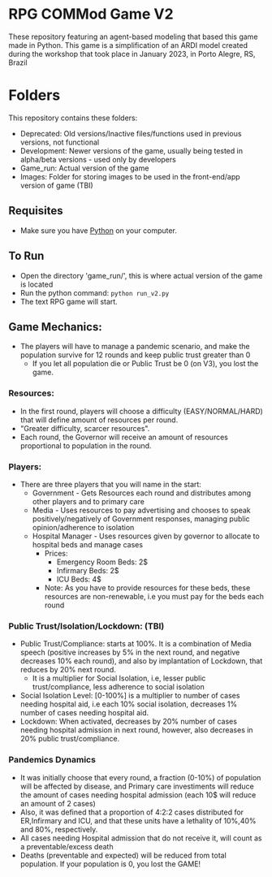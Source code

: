 # RPG COMMod Game V2
These repository featuring an agent-based modeling that based this game made in Python.
This game is a simplification of an ARDI model created during the workshop that took place in January 2023, in Porto Alegre, RS, Brazil

# Folders
This repository contains these folders:
* Deprecated: Old versions/Inactive files/functions used in previous versions, not functional
* Development: Newer versions of the game, usually being tested in alpha/beta versions - used only by developers
* Game_run: Actual version of the game
* Images: Folder for storing images to be used in the front-end/app version of game (TBI)

## Requisites 
* Make sure you have [Python](https://www.python.org/downloads/) on your computer. 

## To Run
* Open the directory 'game_run/', this is where actual version of the game is located
* Run the python command: `python run_v2.py`
* The text RPG game will start.

## Game Mechanics:
  * The players will have to manage a pandemic scenario, and make the population survive for 12 rounds and keep public trust greater than 0
    * If you let all population die or Public Trust be 0 (on V3), you lost the game.

### Resources:
  * In the first round, players will choose a difficulty (EASY/NORMAL/HARD) that will define amount of resources per round.
  * "Greater difficulty, scarcer resources".
  * Each round, the Governor will receive an amount of resources proportional to population in the round.

### Players:
  * There are three players that you will name in the start:
    * Government - Gets Resources each round and distributes among other players and to primary care
    * Media - Uses resources to pay advertising and chooses to speak positively/negatively of Government responses, managing public opinion/adherence to isolation  
    * Hospital Manager - Uses resources given by governor to allocate to hospital beds and manage cases
      *  Prices:
         * Emergency Room Beds: 2$
         * Infirmary Beds: 2$
         * ICU Beds: 4$
      * Note: As you have to provide resources for these beds, these resources are non-renewable, i.e you must pay for the beds each round

### Public Trust/Isolation/Lockdown: (TBI)
  * Public Trust/Compliance: starts at 100%. It is a combination of Media speech (positive increases by 5% in the next round, and negative decreases 10% each round), and also by implantation of Lockdown, that reduces by 20% next round.
    * It is a multiplier for Social Isolation, i.e, lesser public trust/compliance, less adherence to social isolation
  * Social Isolation Level: [0-100%] is a multiplier to number of cases needing hospital aid, i.e each 10% social isolation, decreases 1% number of cases needing hospital aid.
  * Lockdown: When activated, decreases by 20% number of cases needing hospital admission in next round, however, also decreases in 20% public trust/compliance. 

### Pandemics Dynamics
  * It was initially choose that every round, a fraction (0-10%) of population will be affected by disease, and Primary care investiments will reduce the amount of cases needing hospital admission (each 10$ will reduce an amount of 2 cases)
  * Also, it was defined that a proportion of 4:2:2 cases distributed for ER,Infirmary and ICU, and that these units have a lethality of 10%,40% and 80%, respectively.
  * All cases needing Hospital admission that do not receive it, will count as a preventable/excess death
  * Deaths (preventable and expected) will be reduced from total population. If your population is 0, you lost the GAME!
 
 

